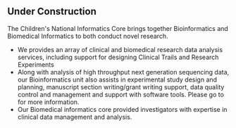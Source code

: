 
## Under Construction

The Children's National Informatics Core brings together Bioinformatics and Biomedical Informatics to both conduct novel research.

- We provides an array of clinical and biomedical research data analysis services, including support for designing Clinical Trails and Research Experiments
- Along with analysis of high throughput next generation sequencing data, our Bioinformatics unit also assists in experimental study design and planning, manuscript section writing/grant writing support, data quality control and management and support with software tools. Please go to <URL> for more information.
- Our Biomedical informatics core  provided investigators with expertise in clinical data management and analysis. 
  


